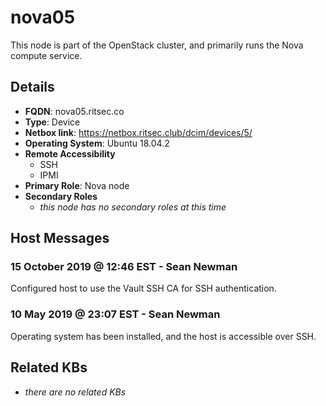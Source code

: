 # nova05

This node is part of the OpenStack cluster, and primarily runs the Nova compute
service.

## Details

- **FQDN**: nova05.ritsec.co
- **Type**: Device
- **Netbox link**: https://netbox.ritsec.club/dcim/devices/5/
- **Operating System**: Ubuntu 18.04.2
- **Remote Accessibility**
  - SSH
  - IPMI
- **Primary Role**: Nova node
- **Secondary Roles**
    - _this node has no secondary roles at this time_

## Host Messages

### 15 October 2019 @ 12:46 EST - Sean Newman

Configured host to use the Vault SSH CA for SSH authentication.

### 10 May 2019 @ 23:07 EST - Sean Newman

Operating system has been installed, and the host is accessible over SSH.

## Related KBs

- _there are no related KBs_